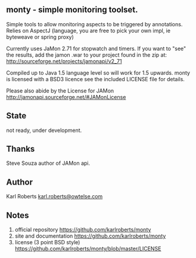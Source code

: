 ## monty - simple monitoring toolset.

Simple tools to allow monitoring aspects to be triggered by annotations.
Relies on AspectJ (language, you are free to pick your own impl,
ie byteweave or spring proxy)

Currently uses JaMon 2.71 for stopwatch and timers. If you want to "see" the results,
add the jamon .war to your project found in the zip at:
http://sourceforge.net/projects/jamonapi/v2_71


Compiled up to Java 1.5 language level so will work for 1.5 upwards.
monty is licensed with a BSD3 licence see the included LICENSE file for details.

Please also abide by the License for JAMon
http://jamonapi.sourceforge.net/#JAMonLicense


## State

not ready, under development.

## Thanks

Steve Souza author of JAMon api.

## Author

Karl Roberts <karl.roberts@owtelse.com>

## Notes

 1. official repository
    <https://github.com/karlroberts/monty>
 2. site and documentation
    <https://github.com/karlroberts/monty>
 3. license (3 point BSD style)
    <https://github.com/karlroberts/monty/blob/master/LICENSE>
